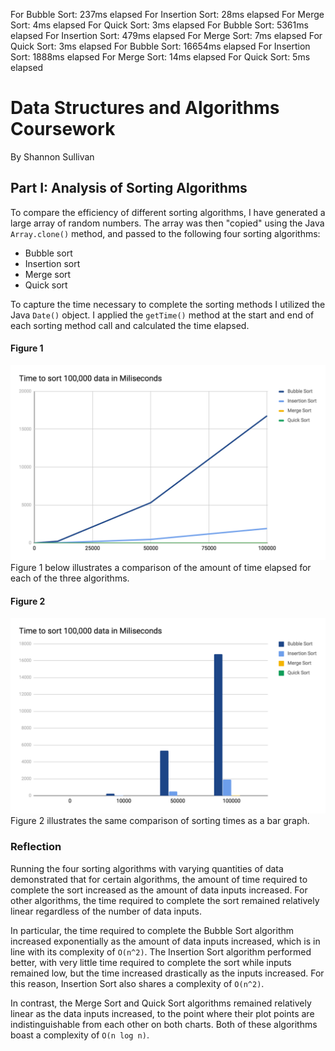 For Bubble Sort: 237ms elapsed 
For Insertion Sort: 28ms elapsed 
For Merge Sort: 4ms elapsed 
For Quick Sort: 3ms elapsed 
For Bubble Sort: 5361ms elapsed 
For Insertion Sort: 479ms elapsed 
For Merge Sort: 7ms elapsed 
For Quick Sort: 3ms elapsed 
For Bubble Sort: 16654ms elapsed 
For Insertion Sort: 1888ms elapsed 
For Merge Sort: 14ms elapsed 
For Quick Sort: 5ms elapsed 

# Data Structures and Algorithms Coursework
By Shannon Sullivan

## Part I: Analysis of Sorting Algorithms
To compare the efficiency of different sorting algorithms, I have generated a large array of random numbers. The array was then "copied" using the Java `Array.clone()` method, and passed to the following four sorting algorithms:

* Bubble sort
* Insertion sort
* Merge sort
* Quick sort

To capture the time necessary to complete the sorting methods I utilized the Java `Date()` object. I applied the `getTime()` method at the start and end of each sorting method call and calculated the time elapsed.

#### Figure 1
![alt text](figure_1.png)
Figure 1 below illustrates a comparison of the amount of time elapsed for each of the three algorithms.

#### Figure 2
![alt text](figure_2.png)
Figure 2 illustrates the same comparison of sorting times as a bar graph.

### Reflection
Running the four sorting algorithms with varying quantities of data demonstrated that for certain algorithms, the amount of time required to
complete the sort increased as the amount of data inputs increased. For other algorithms, the time required to complete the sort remained
relatively linear regardless of the number of data inputs.

In particular, the time required to complete the Bubble Sort algorithm increased exponentially as the amount of data inputs increased, which is
in line with its complexity  of `O(n^2)`. The Insertion Sort algorithm performed better,
with very little time required to complete the sort while inputs remained low, but the time increased drastically as the inputs increased. For this
reason, Insertion Sort also shares a complexity of `O(n^2)`.

In contrast, the Merge Sort and Quick Sort algorithms remained relatively linear as the data inputs increased, to the point where their plot points are indistinguishable
from each other on both charts. Both of these algorithms boast a complexity of `O(n log n)`.


